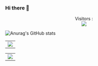 ### Hi there 👋

<p align="center"> 
  Visitors :<br>
  <img src="https://profile-counter.glitch.me/itt-icc/count.svg" />
</p>

![Anurag's GitHub stats](https://github-readme-stats.vercel.app/api?username=itt-icc&show_icons=true&theme=radical)

  <table width="100%"> 
    <tr>
      <td width="100%">
        <img src="https://github-readme-stats.vercel.app/api/top-langs?username=itt-icc&hide=javascript,html,Jupyter Notebook&amp;langs_count=8&amp;theme=algolia">
      </td>
    </tr>
  </table>
  
  <table width="100%"> 
    <tr>
      <td width="100%">
        <img src="https://github-readme-stats-eight-theta.vercel.app/api/top-langs/?username=itt-icc&hide=javascript,html,Jupyter Notebook&layout=compact&langs_count=8&theme=algolia">
      </td>
    </tr>
  </table>
<!--
**itt-icc/itt-icc** is a ✨ _special_ ✨ repository because its `README.md` (this file) appears on your GitHub profile.

Here are some ideas to get you started:

- 🔭 I’m currently working on ...
- 🌱 I’m currently learning ...
- 👯 I’m looking to collaborate on ...
- 🤔 I’m looking for help with ...
- 💬 Ask me about ...
- 📫 How to reach me: ...
- 😄 Pronouns: ...
- ⚡ Fun fact: ...
-->
